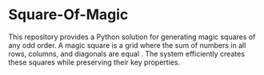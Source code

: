 # Square-Of-Magic
This repository provides a Python solution for generating magic squares of any odd order. A magic square is a grid where the sum of numbers in all rows, columns, and diagonals are equal . The system efficiently creates these squares while preserving their key properties.
